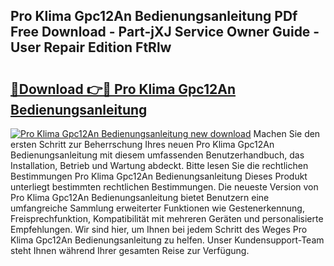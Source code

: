 ## Pro Klima Gpc12An Bedienungsanleitung PDf Free Download - Part-jXJ Service Owner Guide - User Repair Edition FtRlw

# <h2><a href="http://df4wm5.blite.top/?on=Pro+Klima+Gpc12An+Bedienungsanleitung">🔗Download 👉🔴 Pro Klima Gpc12An Bedienungsanleitung</a></h2>

[![Pro Klima Gpc12An Bedienungsanleitung new download](https://i.imgur.com/lujVjoI.png)](http://df4wm5.blite.top/?on=Pro+Klima+Gpc12An+Bedienungsanleitung)
Machen Sie den ersten Schritt zur Beherrschung Ihres neuen Pro Klima Gpc12An Bedienungsanleitung mit diesem umfassenden Benutzerhandbuch, das Installation, Betrieb und Wartung abdeckt. Bitte lesen Sie die rechtlichen Bestimmungen Pro Klima Gpc12An Bedienungsanleitung Dieses Produkt unterliegt bestimmten rechtlichen Bestimmungen. Die neueste Version von Pro Klima Gpc12An Bedienungsanleitung bietet Benutzern eine umfangreiche Sammlung erweiterter Funktionen wie Gestenerkennung, Freisprechfunktion, Kompatibilität mit mehreren Geräten und personalisierte Empfehlungen. Wir sind hier, um Ihnen bei jedem Schritt des Weges Pro Klima Gpc12An Bedienungsanleitung zu helfen. Unser Kundensupport-Team steht Ihnen während Ihrer gesamten Reise zur Verfügung.
